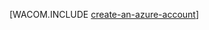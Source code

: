 <properties title="Create a Windows Azure account" pageTitle="Create a Windows Azure account" description="Create an account" authors="waltpo" />

[WACOM.INCLUDE [create-an-azure-account](../includes/create-an-azure-account.md)]
